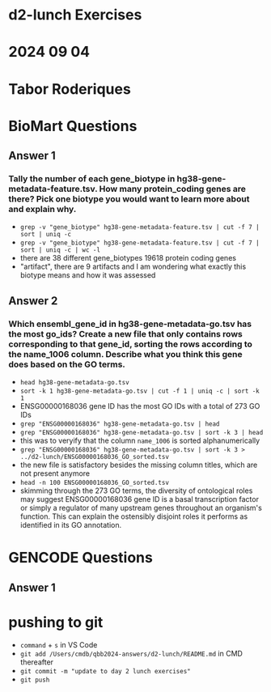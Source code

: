 # d2-lunch Exercises
# 2024 09 04
# Tabor Roderiques


# BioMart Questions
## Answer 1
### Tally the number of each gene_biotype in hg38-gene-metadata-feature.tsv. How many protein_coding genes are there? Pick one biotype you would want to learn more about and explain why.
-  `grep -v "gene_biotype" hg38-gene-metadata-feature.tsv | cut -f 7 | sort | uniq -c`
-  `grep -v "gene_biotype" hg38-gene-metadata-feature.tsv | cut -f 7 | sort | uniq -c | wc -l`
- there are 38 different gene_biotypes 19618 protein coding genes
-  "artifact", there are 9 artifacts and I am wondering what exactly this biotype means and how it was assessed


## Answer 2
### Which ensembl_gene_id in hg38-gene-metadata-go.tsv has the most go_ids? Create a new file that only contains rows corresponding to that gene_id, sorting the rows according to the name_1006 column. Describe what you think this gene does based on the GO terms.

- `head hg38-gene-metadata-go.tsv`
- `sort -k 1 hg38-gene-metadata-go.tsv | cut -f 1 | uniq -c | sort -k 1`
- ENSG00000168036 gene ID has the most GO IDs with a total of 273 GO IDs
- `grep "ENSG00000168036" hg38-gene-metadata-go.tsv | head`
- `grep "ENSG00000168036" hg38-gene-metadata-go.tsv | sort -k 3 | head`
- this was to veryify that the column `name_1006` is sorted alphanumerically
- `grep "ENSG00000168036" hg38-gene-metadata-go.tsv | sort -k 3 > ../d2-lunch/ENSG00000168036_GO_sorted.tsv`
- the new file is satisfactory besides the missing column titles, which are not present anymore
- `head -n 100 ENSG00000168036_GO_sorted.tsv`
- skimming through the 273 GO terms, the diversity of ontological roles may suggest ENSG00000168036 gene ID is a basal transcription factor or simply a regulator of many upstream genes throughout an organism's function. This can explain the ostensibly disjoint roles it performs as identified in its GO annotation. 



# GENCODE Questions
## Answer 1




# pushing to git
-  `command` + `s` in VS Code
- `git add /Users/cmdb/qbb2024-answers/d2-lunch/README.md` in CMD thereafter
- `git commit -m "update to day 2 lunch exercises"` 
- `git push`